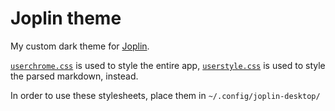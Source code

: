 # Joplin theme

My custom dark theme for [Joplin](https://joplinapp.org).

[`userchrome.css`](/userchrome.css) is used to style the entire app, [`userstyle.css`](/userstyle.css) is used to style the parsed markdown, instead.

In order to use these stylesheets, place them in `~/.config/joplin-desktop/`
